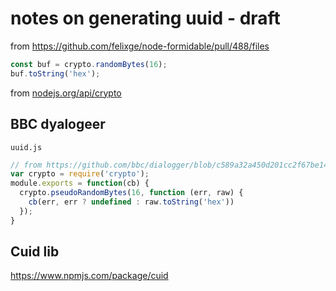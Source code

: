 # notes on generating uuid  - draft
from https://github.com/felixge/node-formidable/pull/488/files


```js
const buf = crypto.randomBytes(16);
buf.toString('hex');
 ```

from [nodejs.org/api/crypto](https://nodejs.org/api/crypto.html#crypto_crypto_randombytes_size_callback)


## BBC dyalogeer

`uuid.js`

```js
// from https://github.com/bbc/dialogger/blob/c589a32a450d201cc2f67be1466816e029df33c5/helpers/uuid.js
var crypto = require('crypto');
module.exports = function(cb) {
  crypto.pseudoRandomBytes(16, function (err, raw) {
    cb(err, err ? undefined : raw.toString('hex'))
  });
}
```


## Cuid lib 

https://www.npmjs.com/package/cuid

